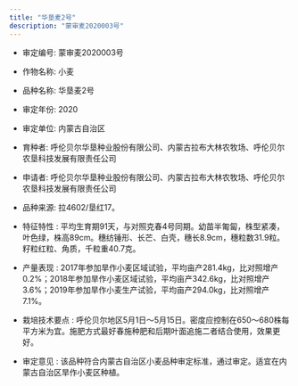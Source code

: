 ```yaml
---
title: "华垦麦2号"
description: "蒙审麦2020003号"
---
```

* 审定编号:  蒙审麦2020003号

*  作物名称:  小麦

*  品种名称:  华垦麦2号

*  审定年份:  2020

*  审定单位:  内蒙古自治区

* 育种者:  呼伦贝尔华垦种业股份有限公司、内蒙古拉布大林农牧场、呼伦贝尔农垦科技发展有限责任公司

*  申请者:  呼伦贝尔华垦种业股份有限公司、内蒙古拉布大林农牧场、呼伦贝尔农垦科技发展有限责任公司

*  品种来源:  拉4602/垦红17。

*  特征特性 : 
平均生育期91天，与对照克春4号同期。幼苗半匍匐，株型紧凑，叶色绿，株高89cm。穗纺锤形、长芒、白壳，穗长8.9cm，穗粒数31.9粒。籽粒红粒、角质，千粒重40.7克。
 
*  产量表现 : 
2017年参加旱作小麦区域试验，平均亩产281.4kg，比对照增产0.2%；2018年参加旱作小麦区域试验，平均亩产342.6kg，比对照增产3.6%；2019年参加旱作小麦生产试验，平均亩产294.0kg，比对照增产7.1%。

*  栽培技术要点 : 
呼伦贝尔地区5月1日～5月15日。密度应控制在650～680株每平方米为宜。施肥方式最好春施种肥和后期叶面追施二者结合使用，效果更好。

*  审定意见 : 
该品种符合内蒙古自治区小麦品种审定标准，通过审定。适宜在内蒙古自治区旱作小麦区种植。

